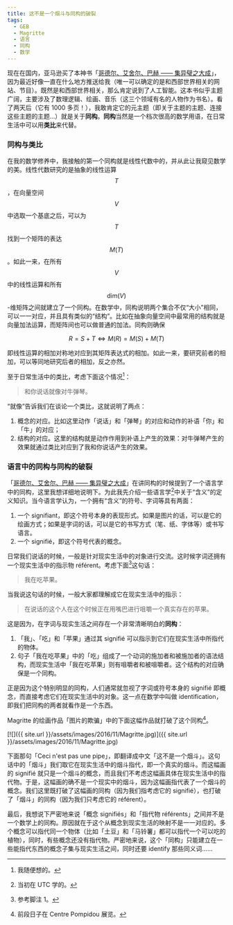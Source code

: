 ```yaml
---
title: 这不是一个烟斗与同构的破裂
tags:
  - GEB
  - Magritte
  - 语言
  - 同构
  - 数学
---
```


现在在国内，亚马逊买了本神书「[哥德尔、艾舍尔、巴赫 —— 集异璧之大成](https://book.douban.com/subject/1291204)」，因为最近好像一直在什么地方推送给我（唯一可以确定的是和西部世界相关的网站、节目）。既然是和西部世界相关，那么肯定说到了人工智能。这本书似乎主题广阔，主要涉及了数理逻辑、绘画、音乐（这三个领域有名的人物作为书名）。看了两天后（它有 1000 多页！），我敢肯定它的元主题（即关于主题的主题、连接这些主题的主题...）就是关于**同构**。**同构**当然是一个档次很高的数学用语，在日常生活中可以用**类比**来代替。

### 同构与类比

在我的数学修养中，我接触的第一个同构就是线性代数中的，并从此让我窥见数学的美。线性代数研究的是抽象的线性运算 $$T$$，在向量空间 $$V$$ 中选取一个基底之后，可以为 $$T$$ 找到一个矩阵的表达 $$M(T)$$。如此一来，在所有 $$V$$ 中的线性运算和所有 $$\mathrm{dim}(V)$$-维矩阵之间就建立了一个同构。在数学中，同构说明两个集合不仅“大小”相同，可以一一对应，并且具有类似的“结构”。比如在抽象向量空间中最常用的结构就是向量加法运算，而矩阵间也可以做普通的加法。同构则确保

$$
R=S+T \iff M(R)=M(S)+M(T)
$$

即线性运算的相加对称地对应到其矩阵表达式的相加。如此一来，要研究前者的相加，可以等同地研究后者的相加，反之亦然。

至于日常生活中的类比，考虑下面这个情况[^1]：

> 和你说话就像对牛弹琴。

“就像”告诉我们在谈论一个类比，这就说明了两点：

1. 概念的对应。比如这里动作「说话」和「弹琴」的对应和动作的补语「你」和「牛」的对应；
2. 结构的对应。这里的结构就是动作作用到补语上产生的效果：对牛弹琴产生的效果就通过类比对应到了我和你说话产生的效果。

### 语言中的同构与同构的破裂

「[哥德尔、艾舍尔、巴赫 —— 集异璧之大成](https://book.douban.com/subject/1291204)」在讲同构的时候提到了一个语言学中的同构，这里我想详细地说明下。为此我先介绍一些语言学[^2]中关于“含义”的定义知识。当今语言学认为，一个拥有“含义”的符号、字词等具有两面：

1. 一个 signifiant，即这个符号本身的表现形式。如果是图片的话，可以是它的绘画方式；如果是字词的话，可以是它的书写方式（笔、纸、字体等）或书写语言。
2. 一个 signifié，即这个符号代表的概念。

日常我们说话的时候，一般是针对现实生活中的对象进行交流。这时候字词还拥有一个现实生活中的指示物 référent。考虑下面[^3]这句话：

> 我在吃苹果。

当我说这句话的时候，一般大家都理解成它在现实生活中的指示：

> 在说话的这个人在这个时候正在用嘴巴进行咀嚼一个真实存在的苹果。

这是因为，在字词与现实生活之间存在一个非常清晰明白的**同构**：

1. 「我」、「吃」和「苹果」通过其 signifié 可以指示到它们在现实生活中所指代的物体。
2. 句子「我在吃苹果」中的「吃」组成了一个动词的施加者和被施加者的语法结构，而现实生活中「我在吃苹果」则有咀嚼者和被咀嚼者。这个结构的对应确保是一个同构。

正是因为这个特别明显的同构，人们通常就忽视了字词或符号本身的 signifié 即概念，而直接考虑它们在现实生活中的对象。这一点在数学中叫做 identification，即我们把同构的两者就看作是一个东西。

Magritte 的绘画作品「图片的欺骗」中的下面这幅作品就打破了这个同构[^4]。

[![]({{ site.url }}/assets/images/2016/11/Magritte.jpg)]({{ site.url }}/assets/images/2016/11/Magritte.jpg)

下面那句「Ceci n'est pas une pipe」，即翻译成中文「这不是一个烟斗」。这句话中的「烟斗」我们取它在现实生活中的烟斗指代，即一个真实的烟斗。而这幅画的 signifié 就只是一个烟斗的概念，而且我们不考虑这幅画具体在现实生活中的指代物。于是，这幅画的确不是一个现实中的烟斗，因为这幅画指代表了一个烟斗的概念。我们这里既打破了这幅画的同构（因为我们指考虑它的 signifié），也打破了「烟斗」的同构（因为我们只考虑它的 référent）。

最后，我想说下严密地来说「概念 signifiés」和「指代物 référents」之间并不是一个数学上的同构。原因就在于这个从概念到现实生活的映射不是一一对应的。多个概念可以指代同一个物体（比如「土豆」和「马铃薯」都可以指代一个可以吃的植物），同时，有些概念还没有指代物。严密地来说，这个「同构」只能建立在一些能指代东西的概念子集与现实生活之间，同时还要 identify 那些同义词......

[^1]: 我随便想的。
[^2]: 当初在 UTC 学的。
[^3]: 参考脚注 1。
[^4]: 前段日子在 Centre Pompidou 展览。